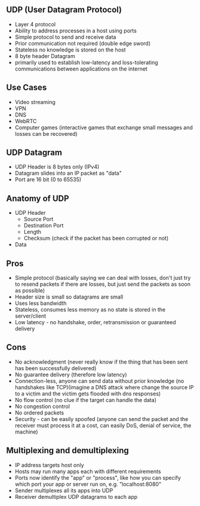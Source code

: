  ## UDP (User Datagram Protocol)
 - Layer 4 protocol
 - Ability to address processes in a host using ports
 - Simple protocol to send and receive data
 - Prior communication not required (double edge sword)
 - Stateless no knowledge is stored on the host
 - 8 byte header Datagram
 - primarily used to establish low-latency and loss-tolerating communications between applications on the internet

 ## Use Cases
 - Video streaming
 - VPN
 - DNS
 - WebRTC
 - Computer games (interactive games that exchange small messages and losses can be recovered)

## UDP Datagram
- UDP Header is 8 bytes only (IPv4)
- Datagram slides into an IP packet as "data"
- Port are 16 bit (0 to 65535)

 ## Anatomy of UDP
- UDP Header
	- Source Port
	- Destination Port 
	- Length
	- Checksum (check if the packet has been corrupted or not)
 - Data

## Pros
- Simple protocol (basically saying we can deal with losses, don't just try to resend packets if there are losses, but just send the packets as soon as possible)
- Header size is small so datagrams are small
- Uses less bandwidth
- Stateless, consumes less memory as no state is stored in the server/client
- Low latency - no handshake, order, retransmission or guaranteed delivery

## Cons
- No acknowledgment (never really know if the thing that has been sent has been successfully delivered)
- No guarantee delivery (therefore low latency)
- Connection-less, anyone can send data without prior knowledge (no handshakes like TCP)(imagine a DNS attack where change the source IP to a victim and the victim gets flooded with dns responses)
- No flow control (no clue if the target can handle the data)
- No congestion control 
- No ordered packets
- Security - can be easily spoofed (anyone can send the packet and the receiver must process it at a cost, can easily DoS, denial of service, the machine)

 ## Multiplexing and demultiplexing
 - IP address targets host only
 - Hosts may run many apps each with different requirements
 - Ports now identify the "app" or "process", like how you can specify which port your app or server run on, e.g. "localhost:8080"
 - Sender multiplexes all its apps into UDP
 - Receiver demultiplex UDP datagrams to each app 